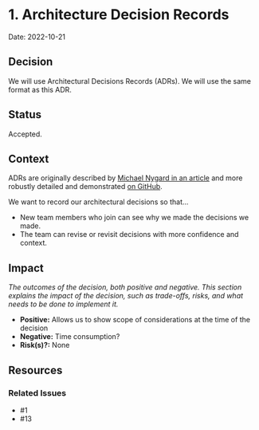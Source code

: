 # 1. Architecture Decision Records

Date: 2022-10-21

## Decision

We will use Architectural Decisions Records (ADRs).  We will use the same format as this ADR.

## Status

Accepted.

## Context

ADRs are originally described by
[Michael Nygard in an article](https://cognitect.com/blog/2011/11/15/documenting-architecture-decisions)
and more robustly detailed and demonstrated [on GitHub](https://adr.github.io).

We want to record our architectural decisions so that...

- New team members who join can see why we made the decisions we made.
- The team can revise or revisit decisions with more confidence and context.

## Impact

_The outcomes of the decision, both positive and negative. This section explains the impact of the decision, such as trade-offs, risks, and what needs to be done to implement it._

- **Positive:** Allows us to show scope of considerations at the time of the decision
- **Negative:** Time consumption?
- **Risk(s)?:** None

## Resources

### Related Issues

- #1
- #13
